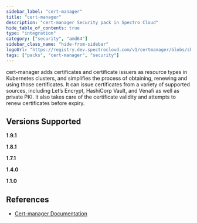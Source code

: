 ```yaml
---
sidebar_label: "cert-manager"
title: "cert-manager"
description: "cert-manager Security pack in Spectro Cloud"
hide_table_of_contents: true
type: "integration"
category: ["security", "amd64"]
sidebar_class_name: "hide-from-sidebar"
logoUrl: "https://registry.dev.spectrocloud.com/v1/certmanager/blobs/sha256:7882e13d7056781a0195ec15e3b9fa5d4b4bb7f8b4e2c32cc5e254e2295c6a16?type=image.webp"
tags: ["packs", "cert-manager", "security"]
---
```


cert-manager adds certificates and certificate issuers as resource types in Kubernetes clusters, and simplifies the
process of obtaining, renewing and using those certificates. It can issue certificates from a variety of supported
sources, including Let’s Encrypt, HashiCorp Vault, and Venafi as well as private PKI. It also takes care of the
certificate validity and attempts to renew certificates before expiry.

## Versions Supported

<Tabs queryString="versions">

<TabItem label="1.9.x" value="1.9.x">

**1.9.1**

</TabItem>

<TabItem label="1.8.x" value="1.8.x">

**1.8.1**

</TabItem>

<TabItem label="1.7.x" value="1.7.x">

**1.7.1**

</TabItem>

<TabItem label="1.4.x" value="1.4.x">

**1.4.0**

</TabItem>

<TabItem label="1.1.x" value="1.1.x">

**1.1.0**

</TabItem>

</Tabs>

## References

- [Cert-manager Documentation](https://cert-manager.io/docs)

